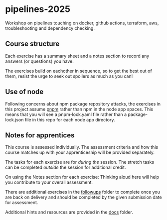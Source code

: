 # pipelines-2025
Workshop on pipelines touching on docker, github actions, terraform, aws, troubleshooting and dependency checking.

## Course structure
Each exercise has a summary sheet and a notes section to record any answers (or questions) you have.

The exercises build on eachother in sequence, so to get the best out of them, resist the urge to seek out spoilers as much as you can!

## Use of node
Following concerns about npm package repository attacks, the exercises in this project assume [pnpm](https://pnpm.io/installation#using-homebrew) rather than npm in the node app spaces. This means that you will see a pnpm-lock.yaml file rather than a package-lock.json file in this repo for each node app directory.

## Notes for apprentices

This course is assessed individually. The assessment criteria and how this course matches up with your apprenticeship will be provided separately.

The tasks for each exercise are for *during the* session. The stretch tasks can be completed *outside* the session for additional credit. 

On using the Notes section for each exercise: Thinking aloud here will help you contribute to your overall assessment.

There are additional exercises in the [followups](./followups/) folder to complete once you are back on delivery and should be completed by the given submission date for assessment.

Additional hints and resources are provided in the [docs](./docs/) folder.


